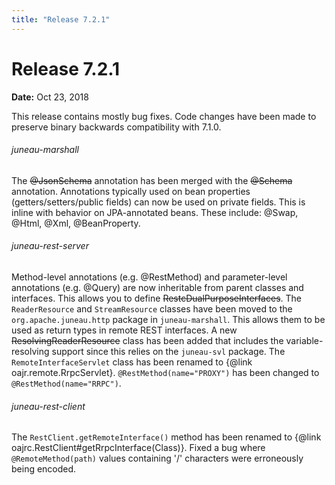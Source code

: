 ```yaml
---
title: "Release 7.2.1"
---
```


# Release 7.2.1

**Date:** Oct 23, 2018

This release contains mostly bug fixes.
Code changes have been made to preserve binary backwards compatibility with 7.1.0.
###### juneau-marshall

The ~~@JsonSchema~~ annotation has been merged with the ~~@Schema~~ annotation.
Annotations typically used on bean properties (getters/setters/public fields) can now be used on private fields.
This is inline with behavior on JPA-annotated beans.
These include:  @Swap, @Html, @Xml, @BeanProperty.
###### juneau-rest-server

Method-level annotations (e.g. @RestMethod) and parameter-level annotations (e.g. @Query) are now inheritable
from parent classes and interfaces. 
This allows you to define ~~RestcDualPurposeInterfaces~~.
The `ReaderResource` and `StreamResource` classes have been moved to the `org.apache.juneau.http`
package in `juneau-marshall`.  This allows them to be used as return types in remote REST interfaces.
A new ~~ResolvingReaderResource~~ class has been added that includes the variable-resolving support since
this relies on the `juneau-svl` package.
The `RemoteInterfaceServlet` class has been renamed to \{@link oajr.remote.RrpcServlet\}.
`@RestMethod(name="PROXY")` has been changed to `@RestMethod(name="RRPC")`.
###### juneau-rest-client

The `RestClient.getRemoteInterface()` method has been renamed to \{@link oajrc.RestClient#getRrpcInterface(Class)\}.
Fixed a bug where `@RemoteMethod(path)` values containing '/' characters were erroneously being encoded.

